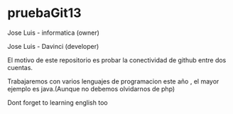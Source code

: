 # pruebaGit13


Jose Luis - informatica (owner)

Jose Luis - Davinci (developer)


El motivo de este repositorio es probar la conectividad de github entre dos cuentas.


Trabajaremos con varios lenguajes de programacion este año , el mayor ejemplo es java.(Aunque no debemos olvidarnos de php)





Dont forget to learning english too
